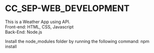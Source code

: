 # CC_SEP-WEB_DEVELOPMENT


This is a Weather App using API. 
</br>
Front-end: HTML, CSS, Javascript
</br>
Back-End: Node.js


Install the node_modules folder by running the following command: npm install

